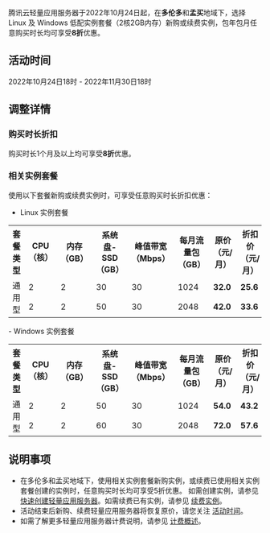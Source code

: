 腾讯云轻量应用服务器于2022年10月24日起，在**多伦多**和**孟买**地域下，选择 Linux 及 Windows 低配实例套餐（2核2GB内存）新购或续费实例，包年包月任意购买时长均可享受**8折**优惠。


[](id:DiscountTime)
## 活动时间
2022年10月24日18时 - 2022年11月30日18时


## 调整详情

### 购买时长折扣
购买时长1个月及以上均可享受**8折**优惠。


### 相关实例套餐

使用以下套餐新购或续费实例时，可享受任意购买时长折扣优惠：
- Linux 实例套餐
<table>
<tr>
<th>套餐类型</th><th>CPU（核）</th><th>内存（GB）</th><th>系统盘-SSD（GB）</th><th>峰值带宽（Mbps）</th>
<th>每月流量包（GB）</th><th>原价（元/月）</th><th><b>折扣价（元/月）</b></th>
</tr>
	<tr><td rowspan=7>通用型</td></tr>
	<tr><td>2</td><td>2</td><td>30</td><td>30</td><td>1024</td><td><b>32.0</b></td><td><b>25.6</b></td></tr>
	<tr><td>2</td><td>2</td><td>50</td><td>30</td><td>2048</td><td><b>42.0</b></td><td><b>33.6</b></td></tr>
</table>
- Windows 实例套餐
<table>
<tr>
<th>套餐类型</th><th>CPU（核）</th><th>内存（GB）</th><th>系统盘-SSD（GB）</th><th>峰值带宽（Mbps）</th>
<th>每月流量包（GB）</th><th>原价（元/月）</th><th><b>折扣价（元/月）</b></th>
</tr>
	<tr><td rowspan=7>通用型</td></tr>
	<tr><td>2</td><td>2</td><td>50</td><td>30</td><td>1024</td><td><b>54.0</b></td><td><b>43.2</b></td></tr>
	<tr><td>2</td><td>2</td><td>60</td><td>30</td><td>2048</td><td><b>72.0</b></td><td><b>57.6</b></td></tr>
</table>


## 说明事项
- 在多伦多和孟买地域下，使用相关实例套餐新购实例，或续费已使用相关实例套餐创建的实例时，任意购买时长均可享受5折优惠。
如需创建实例，请参见 [快速创建轻量应用服务器](https://cloud.tencent.com/document/product/1207/44548)。如需续费已有实例，请参见 [续费实例](https://cloud.tencent.com/document/product/1207/47835)。
- 活动结束后新购、续费轻量应用服务器将恢复原价，请您关注 [活动时间](#DiscountTime)。
- 如需了解更多轻量应用服务器计费说明，请参见 [计费概述](https://cloud.tencent.com/document/product/1207/44368)。



